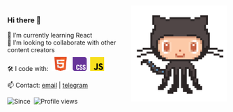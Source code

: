[contact_tg]: https://t.me/maxelonej
[contact_gmail]: mailto:maxelonej@gmail.com

<img align='right' src='./img/github_cat.gif' width='220'>

### Hi there 👋<br>

🌱 I’m currently learning React<br>
👯 I’m looking to collaborate with other content creators<br>
🛠 I code with:&nbsp;
<code><a href='https://developer.mozilla.org/en-US/docs/Web/HTML'><img width="40" src="./img/dev logos/html.svg" alt="HTML" title="HTML"/></a></code>&nbsp;
<code><a href='https://developer.mozilla.org/en-US/docs/Web/CSS'><img width="32" src="./img/dev logos/css.svg" alt="CSS" title="CSS"/></a></code>&nbsp;
<code><a href='https://developer.mozilla.org/en-US/docs/Web/JavaScript'><img width="32" src="./img/dev logos/javascript.svg" alt="JavaScript" title="JavaScript"/></a></code>
<br>

📫 Contact: [email][contact_gmail] | [telegram][contact_tg]

<div>
	<img src="https://img.shields.io/badge/Since-Nov%202023-brightgreen" alt="Since" />&nbsp;
	<img src="https://komarev.com/ghpvc/?username=maxelonej&color=brightgreen&abbreviated=true" alt="Profile views" />&nbsp;
</div>

